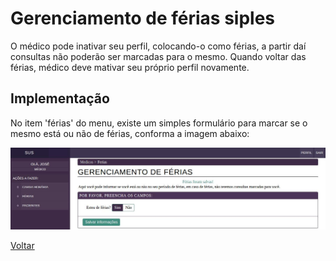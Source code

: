 # Gerenciamento de férias siples

O médico pode inativar seu perfil, colocando-o como férias, a partir daí consultas não poderão ser marcadas para o mesmo. Quando voltar das férias, médico deve mativar seu próprio perfil novamente.

## Implementação

No item 'férias' do menu, existe um simples formulário para marcar se o mesmo está ou não de férias, conforma a imagem abaixo:

![Tela de busca](./img/ferias.jpeg?raw=true)

[Voltar](../README.md) 